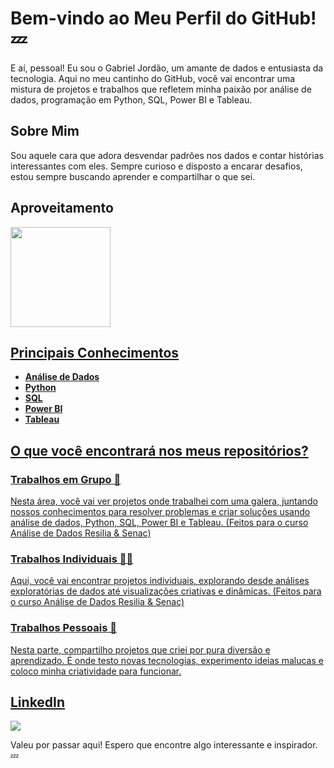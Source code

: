 # Bem-vindo ao Meu Perfil do GitHub! 💤

E aí, pessoal! Eu sou o Gabriel Jordão, um amante de dados e entusiasta da tecnologia. Aqui no meu cantinho do GitHub, você vai encontrar uma mistura de projetos e trabalhos que refletem minha paixão por análise de dados, programação em Python, SQL, Power BI e Tableau.

## Sobre Mim
Sou aquele cara que adora desvendar padrões nos dados e contar histórias interessantes com eles. Sempre curioso e disposto a encarar desafios, estou sempre buscando aprender e compartilhar o que sei.

## Aproveitamento

<div>
<a href="https://github.com/lastfirefly">
<img loading="lazy" height="160" src="https://github-readme-stats.vercel.app/api/top-langs/?username=lastfirefly&layout=compact&langs_count=7&theme=dracula"/>
</div>

## Principais Conhecimentos
- **Análise de Dados**
- **Python**
- **SQL**
- **Power BI**
- **Tableau**

## O que você encontrará nos meus repositórios?

### Trabalhos em Grupo 👥
Nesta área, você vai ver projetos onde trabalhei com uma galera, juntando nossos conhecimentos para resolver problemas e criar soluções usando análise de dados, Python, SQL, Power BI e Tableau. (Feitos para o curso Análise de Dados Resilia & Senac)

### Trabalhos Individuais 🧑‍💻
Aqui, você vai encontrar projetos individuais, explorando desde análises exploratórias de dados até visualizações criativas e dinâmicas. (Feitos para o curso Análise de Dados Resilia & Senac)

### Trabalhos Pessoais 🚀
Nesta parte, compartilho projetos que criei por pura diversão e aprendizado. É onde testo novas tecnologias, experimento ideias malucas e coloco minha criatividade para funcionar.

## LinkedIn
<a href="https://www.linkedin.com/in/gabrieljordao/" target="_blank"><img loading="lazy" src="https://img.shields.io/badge/-Linkedin-1167fa?style=for-the-badge&logo=linkedin&logoColor=white" target="_blank"></a>

Valeu por passar aqui! Espero que encontre algo interessante e inspirador. 💤

